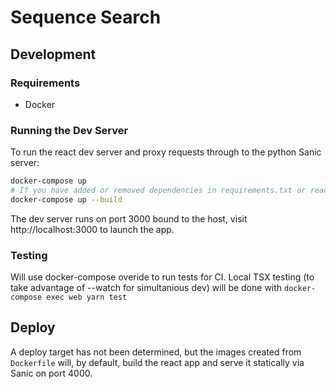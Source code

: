 # Sequence Search

## Development

### Requirements
- Docker

### Running the Dev Server
To run the react dev server and proxy requests through to the python Sanic server:
```sh
docker-compose up
# If you have added or removed dependencies in requirements.txt or react_app/package.json
docker-compose up --build
```
The dev server runs on port 3000 bound to the host, visit http://localhost:3000 to launch the app.

### Testing

Will use docker-compose overide to run tests for CI.
Local TSX testing (to take advantage of --watch for simultanious dev) will be done with `docker-compose exec web yarn test`

## Deploy

A deploy target has not been determined, but the images created from `Dockerfile` will, by default, build the react app and serve it statically via Sanic on port 4000.
